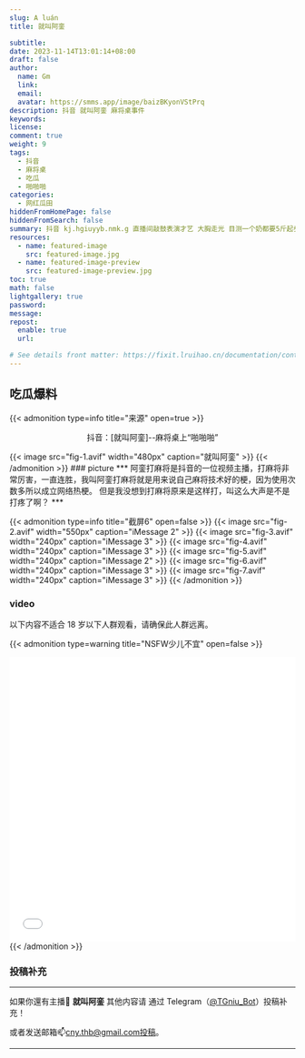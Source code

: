 ```yaml
---
slug: A luán
title: 就叫阿銮

subtitle:
date: 2023-11-14T13:01:14+08:00
draft: false  
author:
  name: Gm
  link: 
  email: 
  avatar: https://smms.app/image/baizBKyonVStPrq
description: 抖音 就叫阿銮 麻将桌事件
keywords:
license:
comment: true
weight: 9
tags:
  - 抖音
  - 麻将桌
  - 吃瓜
  - 啪啪啪
categories:
  - 网红瓜田
hiddenFromHomePage: false
hiddenFromSearch: false
summary: 抖音 kj.hgiuyyb.nmk.g 直播间敲鼓表演才艺 大胸走光 目测一个奶都要5斤起步！
resources:
  - name: featured-image
    src: featured-image.jpg
  - name: featured-image-preview
    src: featured-image-preview.jpg
toc: true
math: false
lightgallery: true
password:
message:
repost:
  enable: true
  url:

# See details front matter: https://fixit.lruihao.cn/documentation/content-management/introduction/#front-matter
---
```

<!--more-->

## 吃瓜爆料

{{< admonition type=info title="来源" open=true >}}

<p align="center">抖音：[就叫阿銮]--麻将桌上“啪啪啪” </p>
{{< image src="fig-1.avif" width="480px" caption="就叫阿銮" >}}
{{< /admonition >}}
### picture
***
阿銮打麻将是抖音的一位视频主播，打麻将非常厉害，一直连胜，我叫阿銮打麻将就是用来说自己麻将技术好的梗，因为使用次数多所以成立网络热梗。
但是我没想到打麻将原来是这样打，叫这么大声是不是打疼了啊？
***

{{< admonition type=info title="截屏6" open=false >}}
{{< image src="fig-2.avif" width="550px" caption="iMessage 2" >}}
{{< image src="fig-3.avif" width="240px" caption="iMessage 3" >}}
{{< image src="fig-4.avif" width="240px" caption="iMessage 3" >}}
{{< image src="fig-5.avif" width="240px" caption="iMessage 2" >}}
{{< image src="fig-6.avif" width="240px" caption="iMessage 3" >}}
{{< image src="fig-7.avif" width="240px" caption="iMessage 3" >}}
{{< /admonition >}}

### video
以下内容不适合 18 岁以下人群观看，请确保此人群远离。

{{< admonition type=warning title="NSFW少儿不宜" open=false >}}

<iframe
 height=500 width=100%
 src="1.mp4"
 frameborder=0 allowfullscreen>
</iframe>
{{< /admonition >}}

### 投稿补充
***
如果你還有主播🧐 **就叫阿銮** 其他内容请
通过 Telegram（[@TGniu_Bot](https://t.me/TGniu_Bot)）投稿补充！


或者发送邮箱📫cny.thb@gmail.com投稿。

***